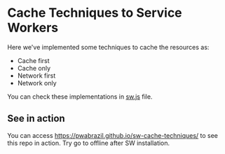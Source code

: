 # Cache Techniques to Service Workers

Here we've implemented some techniques to cache the resources as:

* Cache first
* Cache only
* Network first
* Network only

You can check these implementations in [sw.js](sw.js) file.

## See in action

You can access https://pwabrazil.github.io/sw-cache-techniques/ to see this repo in action. Try go to offline after SW installation.
